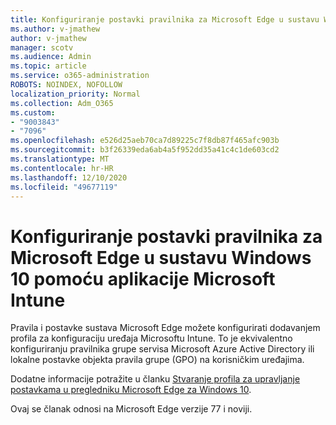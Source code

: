 ```yaml
---
title: Konfiguriranje postavki pravilnika za Microsoft Edge u sustavu Windows 10 pomoću aplikacije Microsoft Intune
ms.author: v-jmathew
author: v-jmathew
manager: scotv
ms.audience: Admin
ms.topic: article
ms.service: o365-administration
ROBOTS: NOINDEX, NOFOLLOW
localization_priority: Normal
ms.collection: Adm_O365
ms.custom:
- "9003843"
- "7096"
ms.openlocfilehash: e526d25aeb70ca7d89225c7f8db87f465afc903b
ms.sourcegitcommit: b3f26339eda6ab4a5f952dd35a41c4c1de603cd2
ms.translationtype: MT
ms.contentlocale: hr-HR
ms.lasthandoff: 12/10/2020
ms.locfileid: "49677119"
---
```

# <a name="use-microsoft-intune-to-configure-microsoft-edge-policy-settings-for-windows-10"></a>Konfiguriranje postavki pravilnika za Microsoft Edge u sustavu Windows 10 pomoću aplikacije Microsoft Intune

Pravila i postavke sustava Microsoft Edge možete konfigurirati dodavanjem profila za konfiguraciju uređaja Microsoftu Intune. To je ekvivalentno konfiguriranju pravilnika grupe servisa Microsoft Azure Active Directory ili lokalne postavke objekta pravila grupe (GPO) na korisničkim uređajima.

Dodatne informacije potražite u članku [Stvaranje profila za upravljanje postavkama u pregledniku Microsoft Edge za Windows 10](https://go.microsoft.com/fwlink/?linkid=2133700).

Ovaj se članak odnosi na Microsoft Edge verzije 77 i noviji.
